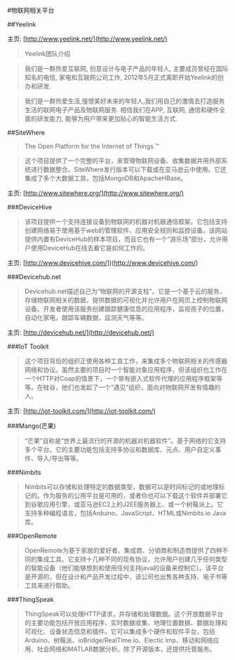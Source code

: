 #物联网相关平台

##Yeelink

主页: [http://www.yeelink.net/](http://www.yeelink.net/)

> Yeelink团队介绍

> 我们是一群热爱互联网, 创意设计与电子产品的年轻人, 主要成员曾经在国际知名的电信, 家电和互联网公司工作, 
2012年5月正式离职开始Yeelink的创办和研发. 

> 我们是一群热爱生活,憧憬美好未来的年轻人,我们用自己的激情去打造服务生活的联网电子产品及物联网服务. 相信我们在APP, 互联网, 通信和硬件全面的研发能力, 能够为用户带来更加贴心的智能生活方式.

##SiteWhere

> The Open Platform for the Internet of Things ™

> 这个项目提供了一个完整的平台，来管理物联网设备、收集数据并用外部系统进行数据整合。SiteWhere发行版本可以下载或在亚马逊云中使用。它还集成了多个大数据工具，包括MongoDB和ApacheHBase。

主页: [http://www.sitewhere.org/](http://www.sitewhere.org/)


###DeviceHive

> 该项目提供一个支持连接设备到物联网的机器对机器通信框架。它包括支持创建网络易于使用基于web的管理软件、应用安全规则和监控设备。该网站提供内置有DeviceHub的样本项目，而且它也有一个“游乐场”部分，允许用户使用DeviceHub在线去看它是如何工作的。

主页: [http://www.devicehive.com/])(http://www.devicehive.com/)

###Devicehub.net
> Devicehub.net描述自己为“物联网的开源支柱”。它是一个基于云的服务，存储物联网相关的数据，提供数据的可视化并允许用户在网页上控制物联网设备。开发者使用该服务创建跟踪健康信息的应用程序，监视孩子的位置，自动化家电，跟踪车辆数据，监测天气等等。

主页: [http://devicehub.net/](http://devicehub.net/)

###IoT Toolkit

> 这个项目背后的组织正使用各种工具工作，来集成多个物联网相关的传感器网络和协议。虽然主要的项目时一个智能对象应用程序，但该组织也工作在一个HTTP对Coap的情景下，一个带有嵌入式软件代理的应用程序框架等等。在硅谷，他们也发起了一个“遇见”组织，面向对物联网开发有情趣的人。

主页: [http://iot-toolkit.com/](http://iot-toolkit.com/)

###Mango(芒果)
> “芒果”自称是“世界上最流行的开源的机器对机器软件”。基于网络的它支持多个平台。它的主要功能包括支持多协议和数据库、元点、用户自定义事件、导入/导出等等。

###Nimbits
> Nimbits可以存储和处理特定的数据类型，数据可以是时间标记的或地理标记的。作为服务的公用平台是可用的，或者你也可以下载这个软件并部署它到谷歌应用引擎、或亚马逊EC2上的J2EE服务器上、或一个树莓派上。它支持多种编程语言，包括Arduino、JavaScript、HTML或Nimbits.io Java库。

###OpenRemote
> OpenRemote为基于家居的爱好者、集成商、分销商和制造商提供了四种不同的集成工具。它支持十几种不同的现有协议，允许用户创建几乎任何类型的智能设备（他们能够想到和使用任何支持java的设备来控制它）。该平台是开源的，但在设计和产品开发过程中，该公司也出售各种支持、电子书等工具来进行帮助。

###ThingSpeak
> ThingSpeak可以处理HTTP请求，并存储和处理数据。这个开放数据平台的主要功能包括开放应用程序、实时数据收集、地理位置数据、数据处理和可视化、设备状态信息和插件。它可以集成多个硬件和软件平台，包括Arduino、树莓派、ioBridge/RealTime.io、Electic lmp、移动和网络应用、社会网络和MATLAB数据分析。除了开源版本，还提供托管服务。
